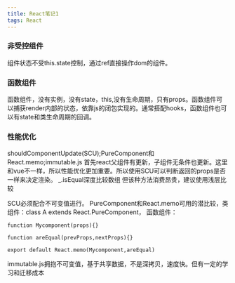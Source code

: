 ```yaml
---
title: React笔记1
tags: React
---
```

### 非受控组件
组件状态不受this.state控制，通过ref直接操作dom的组件。
### 函数组件
函数组件，没有实例，没有state，this,没有生命周期，只有props。函数组件可以捕获render内部的状态，依靠js的闭包实现的。通常搭配hooks，函数组件也可以有state和类生命周期的回调。
### 性能优化
shouldComponentUpdate(SCU);PureComponent和React.memo;immutable.js
首先react父组件有更新，子组件无条件也更新。这里和vue不一样，所以性能优化更加重要。所以使用SCU可以判断返回的props是否一样来决定渲染。 
_.isEqual深度比较数组  但该种方法消费昂贵，建议使用浅层比较

SCU必须配合不可变值进行。
PureComponent和React.memo可用的潜比较，类组件：class A extends React.PureComponent，
函数组件：
```
function Mycomponent(props){}

function areEqual(prevProps,nextProps){}

export default React.memo(Mycomponent,areEqual)
```
immutable.js拥抱不可变值，基于共享数据，不是深拷贝，速度快。但有一定的学习和迁移成本


